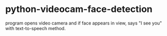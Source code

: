 # python-videocam-face-detection
program opens video camera and if face appears in view, says "I see you" with text-to-speech method.
